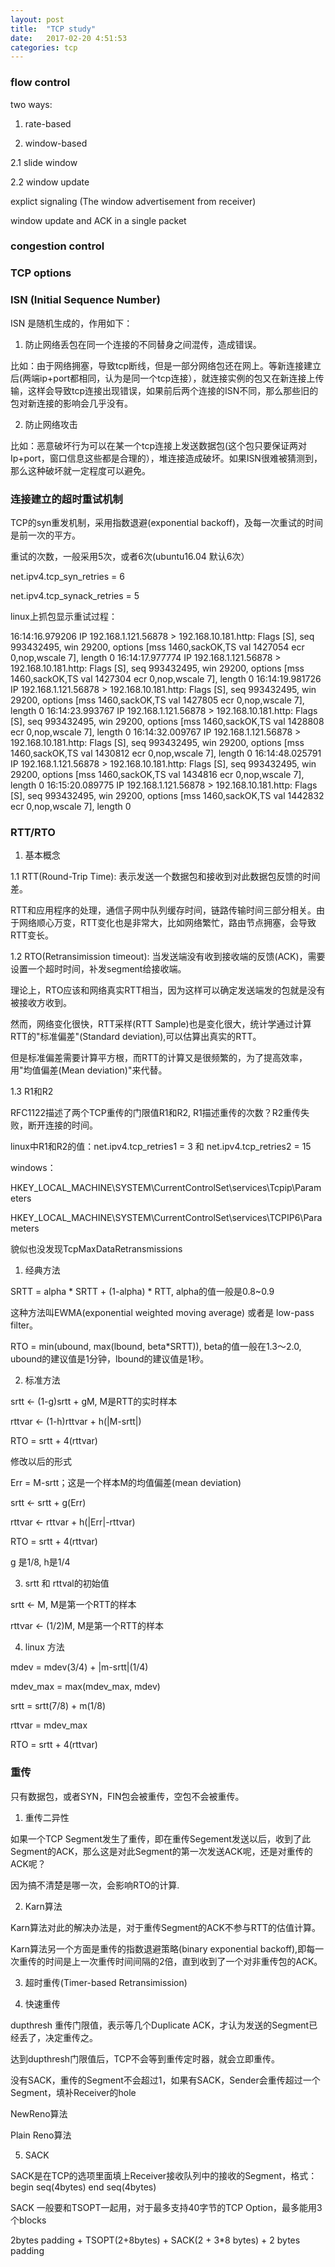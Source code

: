 ```yaml
---
layout: post
title:  "TCP study"
date:   2017-02-20 4:51:53
categories: tcp
---
```


### flow control

two ways:

1. rate-based

2. window-based

2.1 slide window

2.2 window update

  explict signaling (The window advertisement from receiver)
  
  window update and ACK in a single packet
  
### congestion control

### TCP options



### ISN (Initial Sequence Number)

ISN 是随机生成的，作用如下：

1. 防止网络丢包在同一个连接的不同替身之间混传，造成错误。

比如：由于网络拥塞，导致tcp断线，但是一部分网络包还在网上。等新连接建立后(两端ip+port都相同，认为是同一个tcp连接），就连接实例的包又在新连接上传输，这样会导致tcp连接出现错误，如果前后两个连接的ISN不同，那么那些旧的包对新连接的影响会几乎没有。

2. 防止网络攻击

比如：恶意破坏行为可以在某一个tcp连接上发送数据包(这个包只要保证两对 Ip+port，窗口信息这些都是合理的），堆连接造成破坏。如果ISN很难被猜测到，那么这种破坏就一定程度可以避免。

### 连接建立的超时重试机制

TCP的syn重发机制，采用指数退避(exponential backoff)，及每一次重试的时间是前一次的平方。

重试的次数，一般采用5次，或者6次(ubuntu16.04 默认6次）

net.ipv4.tcp_syn_retries = 6

net.ipv4.tcp_synack_retries = 5

linux上抓包显示重试过程：

16:14:16.979206 IP 192.168.1.121.56878 > 192.168.10.181.http: Flags [S], seq 993432495, win 29200, options [mss 1460,sackOK,TS val 1427054 ecr 0,nop,wscale 7], length 0
16:14:17.977774 IP 192.168.1.121.56878 > 192.168.10.181.http: Flags [S], seq 993432495, win 29200, options [mss 1460,sackOK,TS val 1427304 ecr 0,nop,wscale 7], length 0
16:14:19.981726 IP 192.168.1.121.56878 > 192.168.10.181.http: Flags [S], seq 993432495, win 29200, options [mss 1460,sackOK,TS val 1427805 ecr 0,nop,wscale 7], length 0
16:14:23.993767 IP 192.168.1.121.56878 > 192.168.10.181.http: Flags [S], seq 993432495, win 29200, options [mss 1460,sackOK,TS val 1428808 ecr 0,nop,wscale 7], length 0
16:14:32.009767 IP 192.168.1.121.56878 > 192.168.10.181.http: Flags [S], seq 993432495, win 29200, options [mss 1460,sackOK,TS val 1430812 ecr 0,nop,wscale 7], length 0
16:14:48.025791 IP 192.168.1.121.56878 > 192.168.10.181.http: Flags [S], seq 993432495, win 29200, options [mss 1460,sackOK,TS val 1434816 ecr 0,nop,wscale 7], length 0
16:15:20.089775 IP 192.168.1.121.56878 > 192.168.10.181.http: Flags [S], seq 993432495, win 29200, options [mss 1460,sackOK,TS val 1442832 ecr 0,nop,wscale 7], length 0

### RTT/RTO

1. 基本概念

1.1 RTT(Round-Trip Time): 表示发送一个数据包和接收到对此数据包反馈的时间差。

RTT和应用程序的处理，通信子网中队列缓存时间，链路传输时间三部分相关。由于网络顺心万变，RTT变化也是非常大，比如网络繁忙，路由节点拥塞，会导致RTT变长。

1.2 RTO(Retransimission timeout): 当发送端没有收到接收端的反馈(ACK)，需要设置一个超时时间，补发segment给接收端。

理论上，RTO应该和网络真实RTT相当，因为这样可以确定发送端发的包就是没有被接收方收到。

然而，网络变化很快，RTT采样(RTT Sample)也是变化很大，统计学通过计算RTT的"标准偏差"(Standard deviation),可以估算出真实的RTT。

但是标准偏差需要计算平方根，而RTT的计算又是很频繁的，为了提高效率，用"均值偏差(Mean deviation)"来代替。

1.3 R1和R2

RFC1122描述了两个TCP重传的门限值R1和R2, R1描述重传的次数？R2重传失败，断开连接的时间。

linux中R1和R2的值：net.ipv4.tcp_retries1 = 3 和 net.ipv4.tcp_retries2 = 15

windows：

HKEY_LOCAL_MACHINE\SYSTEM\CurrentControlSet\services\Tcpip\Parameters

HKEY_LOCAL_MACHINE\SYSTEM\CurrentControlSet\services\TCPIP6\Parameters

貌似也没发现TcpMaxDataRetransmissions

1. 经典方法

SRTT = alpha * SRTT + (1-alpha) * RTT, alpha的值一般是0.8~0.9

这种方法叫EWMA(exponential weighted moving average) 或者是 low-pass filter。

RTO = min(ubound, max(lbound, beta*SRTT)), beta的值一般在1.3～2.0, ubound的建议值是1分钟，lbound的建议值是1秒。

2. 标准方法

srtt <- (1-g)srtt + gM, M是RTT的实时样本

rttvar <- (1-h)rttvar + h(|M-srtt|)

RTO = srtt + 4(rttvar)

修改以后的形式

Err = M-srtt；这是一个样本M的均值偏差(mean deviation)

srtt <- srtt + g(Err)

rttvar <- rttvar + h(|Err|-rttvar)

RTO = srtt + 4(rttvar)

g 是1/8, h是1/4

3. srtt 和 rttval的初始值

srtt <- M, M是第一个RTT的样本

rttvar <- (1/2)M, M是第一个RTT的样本

4. linux 方法

mdev = mdev(3/4) + |m-srtt|(1/4)

mdev_max = max(mdev_max, mdev)

srtt = srtt(7/8) + m(1/8)

rttvar = mdev_max

RTO = srtt + 4(rttvar)

### 重传

只有数据包，或者SYN，FIN包会被重传，空包不会被重传。

1. 重传二异性

如果一个TCP Segment发生了重传，即在重传Segement发送以后，收到了此Segment的ACK，那么这是对此Segment的第一次发送ACK呢，还是对重传的ACK呢？

因为搞不清楚是哪一次，会影响RTO的计算.

2. Karn算法

Karn算法对此的解决办法是，对于重传Segment的ACK不参与RTT的估值计算。

Karn算法另一个方面是重传的指数退避策略(binary exponential backoff),即每一次重传的时间是上一次重传时间间隔的2倍，直到收到了一个对非重传包的ACK。

3. 超时重传(Timer-based Retransimission)

4. 快速重传

dupthresh 重传门限值，表示等几个Duplicate ACK，才认为发送的Segment已经丢了，决定重传之。

达到dupthresh门限值后，TCP不会等到重传定时器，就会立即重传。

没有SACK，重传的Segment不会超过1，如果有SACK，Sender会重传超过一个Segment，填补Receiver的hole

NewReno算法

Plain Reno算法

5. SACK

SACK是在TCP的选项里面填上Receiver接收队列中的接收的Segment，格式：begin seq(4bytes) end seq(4bytes)

SACK 一般要和TSOPT一起用，对于最多支持40字节的TCP Option，最多能用3个blocks

2bytes padding + TSOPT(2+8bytes) + SACK(2 + 3*8 bytes) + 2 bytes padding




